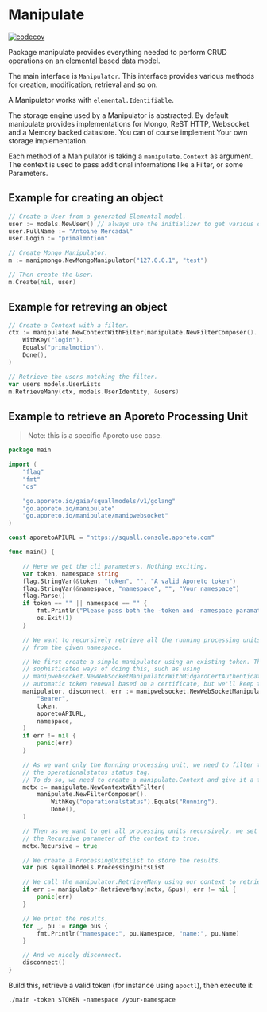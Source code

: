 # Manipulate

[![codecov](https://codecov.io/gh/aporeto-inc/manipulate/branch/master/graph/badge.svg?token=2dEWoQKRO0)](https://codecov.io/gh/aporeto-inc/manipulate)

Package manipulate provides everything needed to perform CRUD operations
on an [elemental](https://go.aporeto.io/elemental) based data model.

The main interface is `Manipulator`. This interface provides various
methods for creation, modification, retrieval and so on.

A Manipulator works with `elemental.Identifiable`.

The storage engine used by a Manipulator is abstracted. By default manipulate
provides implementations for Mongo, ReST HTTP, Websocket and a Memory backed datastore. You can of course implement
Your own storage implementation.

Each method of a Manipulator is taking a `manipulate.Context` as argument. The context is used
to pass additional informations like a Filter, or some Parameters.

## Example for creating an object

```go
// Create a User from a generated Elemental model.
user := models.NewUser() // always use the initializer to get various default value correctly set.
user.FullName := "Antoine Mercadal"
user.Login := "primalmotion"

// Create Mongo Manipulator.
m := manipmongo.NewMongoManipulator("127.0.0.1", "test")

// Then create the User.
m.Create(nil, user)
```

## Example for retreving an object

```go
// Create a Context with a filter.
ctx := manipulate.NewContextWithFilter(manipulate.NewFilterComposer().
    WithKey("login").
    Equals("primalmotion").
    Done(),
)

// Retrieve the users matching the filter.
var users models.UserLists
m.RetrieveMany(ctx, models.UserIdentity, &users)
```

## Example to retrieve an Aporeto Processing Unit

> Note: this is a specific Aporeto use case.

```go
package main

import (
    "flag"
    "fmt"
    "os"

    "go.aporeto.io/gaia/squallmodels/v1/golang"
    "go.aporeto.io/manipulate"
    "go.aporeto.io/manipulate/manipwebsocket"
)

const aporetoAPIURL = "https://squall.console.aporeto.com"

func main() {

    // Here we get the cli parameters. Nothing exciting.
    var token, namespace string
    flag.StringVar(&token, "token", "", "A valid Aporeto token")
    flag.StringVar(&namespace, "namespace", "", "Your namespace")
    flag.Parse()
    if token == "" || namespace == "" {
        fmt.Println("Please pass both the -token and -namespace paramaters")
        os.Exit(1)
    }

    // We want to recursively retrieve all the running processing units starting
    // from the given namespace.

    // We first create a simple manipulator using an existing token. There are more
    // sophisticated ways of doing this, such as using
    // manipwebsocket.NewWebSocketManipulatorWithMidgardCertAuthentication to handle
    // automatic token renewal based on a certificate, but we'll keep this example simple.
    manipulator, disconnect, err := manipwebsocket.NewWebSocketManipulator(
        "Bearer",
        token,
        aporetoAPIURL,
        namespace,
    )
    if err != nil {
        panic(err)
    }

    // As we want only the Running processing unit, we need to filter them on
    // the operationalstatus status tag.
    // To do so, we need to create a manipulate.Context and give it a filter.
    mctx := manipulate.NewContextWithFilter(
        manipulate.NewFilterComposer().
            WithKey("operationalstatus").Equals("Running").
            Done(),
    )

    // Then as we want to get all processing units recursively, we set
    // the Recursive parameter of the context to true.
    mctx.Recursive = true

    // We create a ProcessingUnitsList to store the results.
    var pus squallmodels.ProcessingUnitsList

    // We call the manipulator.RetrieveMany using our context to retrieve the data.
    if err := manipulator.RetrieveMany(mctx, &pus); err != nil {
        panic(err)
    }

    // We print the results.
    for _, pu := range pus {
        fmt.Println("namespace:", pu.Namespace, "name:", pu.Name)
    }

    // And we nicely disconnect.
    disconnect()
}
```

Build this, retrieve a valid token (for instance using `apoctl`), then execute it:

    ./main -token $TOKEN -namespace /your-namespace
